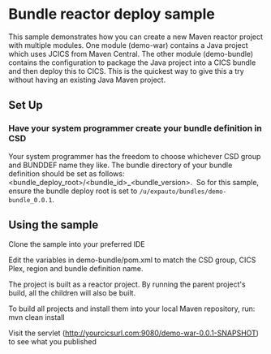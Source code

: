 # Bundle reactor deploy sample
This sample demonstrates how you can create a new Maven reactor project with multiple modules. 
One module (demo-war) contains a Java project which uses JCICS from Maven Central. 
The other module (demo-bundle) contains the configuration to package the Java project into a CICS bundle and then deploy this to CICS. 
This is the quickest way to give this a try without having an existing Java Maven project. 

## Set Up
### Have your system programmer create your bundle definition in CSD
Your system programmer has the freedom to choose whichever CSD group and BUNDDEF name they like.
The bundle directory of your bundle definition should be set as follows: <bundle_deploy_root>/<bundle_id>_<bundle_version>.  So for this sample, ensure the bundle deploy root is set to `/u/expauto/bundles/demo-bundle_0.0.1`.

## Using the sample
Clone the sample into your preferred IDE

Edit the variables in demo-bundle/pom.xml to match the CSD group, CICS Plex, region and bundle definition name. 

The project is built as a reactor project. By running the parent project's build, all the children will also be built.

To build all projects and install them into your local Maven repository, run:
mvn clean install

Visit the servlet (http://yourcicsurl.com:9080/demo-war-0.0.1-SNAPSHOT) to see what you published
